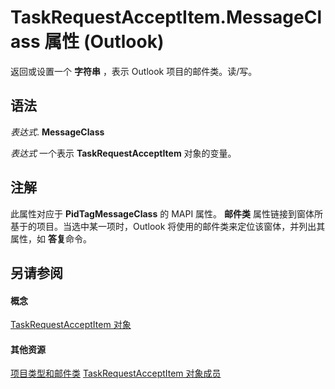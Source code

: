 
# TaskRequestAcceptItem.MessageClass 属性 (Outlook)

返回或设置一个 **字符串** ，表示 Outlook 项目的邮件类。读/写。


## 语法

 _表达式_. **MessageClass**

 _表达式_ 一个表示 **TaskRequestAcceptItem** 对象的变量。


## 注解

此属性对应于 **PidTagMessageClass** 的 MAPI 属性。 **邮件类** 属性链接到窗体所基于的项目。当选中某一项时，Outlook 将使用的邮件类来定位该窗体，并列出其属性，如 **答复**命令。


## 另请参阅


#### 概念


[TaskRequestAcceptItem 对象](a2905f72-0a67-b07d-7f85-84fe4de17c25.md)
#### 其他资源


[项目类型和邮件类](http://msdn.microsoft.com/library/15b709cc-7486-b6c7-88a3-4a4d8e0ab292%28Office.15%29.aspx)
[TaskRequestAcceptItem 对象成员](fe91c4cc-f505-11d8-0d0a-84fc4d355651.md)